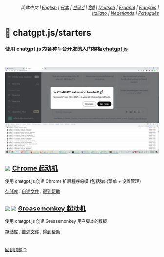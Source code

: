 <div align="right">

###### 简体中文 | <a href="../..#readme">English</a> | <a href="../ja#readme">日本</a> | <a href="../ko#readme">한국인</a> | <a href="../hi#readme">हिंदी</a> | <a href="../de#readme">Deutsch</a> | <a href="../es#readme">Español</a> | <a href="../fr#readme">Français</a> | <a href="../it#readme">Italiano</a> | <a href="../nl#readme">Nederlands</a> | <a href="../pt#readme">Português</a>
    
</div>

# 🚀 chatgpt.js/starters

### 使用 chatgpt.js 为各种平台开发的入门模板 <a href="https://github.com/kudoai/chatgpt.js">chatgpt.js</a>

<br>

![](../../chrome/media/images/screenshots/extension-loaded.png)

<h2><a href="../../chrome"><img style="margin: 0 2px -1px 0" height=18 src="https://www.google.com/chrome/static/images/favicons/apple-icon-60x60.png"></a> <a href="../../chrome">Chrome 起动机</a></h3>

使用 chatgpt.js 创建 Chrome 扩展程序的模 (包括弹出菜单 + 设置管理)

[存储库](https://github.com/kudoai/chatgpt.js-chrome-starter) / [自述文件](../../chrome/docs/zh-cn#readme) / [得到帮助](https://github.com/kudoai/chatgpt.js-chrome-starter/issues)

<h2><a href="../../greasemonkey"><img style="margin: 0 2px -0.065rem 0" height=19 src="https://i.imgur.com/SATGr8j.png"><img style="margin: 0 2px -0.035rem 1px" height=19.5 src="https://i.imgur.com/wcCg3al.png"></a> <a href="../../greasemonkey">Greasemonkey 起动机</a></h3>

使用 chatgpt.js 创建 Greasemonkey 用户脚本的模板

[存储库](https://github.com/kudoai/chatgpt.js-greasemonkey-starter) / [自述文件](../../greasemonkey#readme) / [得到帮助](https://github.com/kudoai/chatgpt.js-greasemonkey-starter/issues)

#

[回到顶部 ↑](#)

